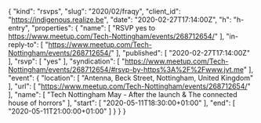 {
  "kind": "rsvps",
  "slug": "2020/02/fraqy",
  "client_id": "https://indigenous.realize.be",
  "date": "2020-02-27T17:14:00Z",
  "h": "h-entry",
  "properties": {
    "name": [
      "RSVP yes to https://www.meetup.com/Tech-Nottingham/events/268712654/"
    ],
    "in-reply-to": [
      "https://www.meetup.com/Tech-Nottingham/events/268712654/"
    ],
    "published": [
      "2020-02-27T17:14:00Z"
    ],
    "rsvp": [
      "yes"
    ],
    "syndication": [
      "https://www.meetup.com/Tech-Nottingham/events/268712654/#rsvp-by-https%3A%2F%2Fwww.jvt.me"
    ],
    "event": {
      "location": [
        "Antenna, Beck Street, Nottingham, United Kingdom"
      ],
      "url": [
        "https://www.meetup.com/Tech-Nottingham/events/268712654/"
      ],
      "name": [
        "Tech Nottingham May - After the launch & The connected house of horrors"
      ],
      "start": [
        "2020-05-11T18:30:00+01:00"
      ],
      "end": [
        "2020-05-11T21:00:00+01:00"
      ]
    }
  }
}
